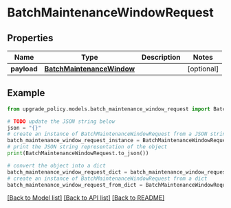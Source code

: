 # BatchMaintenanceWindowRequest


## Properties

Name | Type | Description | Notes
------------ | ------------- | ------------- | -------------
**payload** | [**BatchMaintenanceWindow**](BatchMaintenanceWindow.md) |  | [optional] 

## Example

```python
from upgrade_policy.models.batch_maintenance_window_request import BatchMaintenanceWindowRequest

# TODO update the JSON string below
json = "{}"
# create an instance of BatchMaintenanceWindowRequest from a JSON string
batch_maintenance_window_request_instance = BatchMaintenanceWindowRequest.from_json(json)
# print the JSON string representation of the object
print(BatchMaintenanceWindowRequest.to_json())

# convert the object into a dict
batch_maintenance_window_request_dict = batch_maintenance_window_request_instance.to_dict()
# create an instance of BatchMaintenanceWindowRequest from a dict
batch_maintenance_window_request_from_dict = BatchMaintenanceWindowRequest.from_dict(batch_maintenance_window_request_dict)
```
[[Back to Model list]](../README.md#documentation-for-models) [[Back to API list]](../README.md#documentation-for-api-endpoints) [[Back to README]](../README.md)


